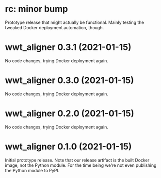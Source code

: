 # rc: minor bump

Prototype release that might actually be functional. Mainly testing the
tweaked Docker deployment automation, though.

# wwt_aligner 0.3.1 (2021-01-15)

No code changes, trying Docker deployment again.

# wwt_aligner 0.3.0 (2021-01-15)

No code changes, trying Docker deployment again.

# wwt_aligner 0.2.0 (2021-01-15)

No code changes, trying Docker deployment again.

# wwt_aligner 0.1.0 (2021-01-15)

Initial prototype release. Note that our release artifact is the built Docker
image, not the Python module. For the time being we're not even publishing the
Python module to PyPI.
